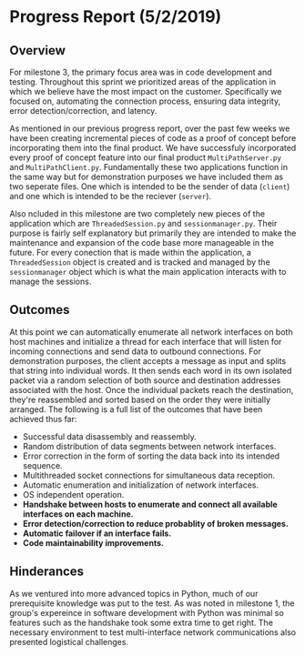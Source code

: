 # Progress Report (5/2/2019)
## Overview
For milestone 3, the primary focus area was in code development and testing. Throughout this sprint we prioritized areas of the application
in which we believe have the most impact on the customer. Specifically we focused on, automating the connection process, 
ensuring data integrity, error detection/correction, and latency. 

As mentioned in our previous progress report, over the past few weeks we have been creating incremental pieces of code as 
a proof of concept before incorporating them into the final product. We have successfuly incorporated every proof of concept feature 
into our final product  ```MultiPathServer.py``` and ```MultiPathClient.py```. Fundamentally these two applications function in the same way
but for demonstration purposes we have included them as two seperate files. One which is intended to be the sender of data (```client```) and one which is intended to 
be the reciever (```server```). 

Also ncluded in this milestone are two completely new pieces of the application which are ```ThreadedSession.py``` and ```sessionmanager.py```. Their purpose is fairly self explanatory but primarily they are 
intended to make the maintenance and expansion of the code base more manageable in the future. For every conection that is made within the application, a ```ThreadedSession``` object is created 
and is tracked and managed by the ```sessionmanager``` object which is what the main application interacts with to manage the sessions. 
## Outcomes
At this point we can automatically enumerate all network interfaces on both host machines and initialize a thread for each interface that will listen for incoming connections and send data to outbound connections.
For demonstration purposes, the client accepts a message as input and splits that string into individual words. It then sends each word in its own isolated packet via a random selection
of both source and destination addresses associated with the host. Once the individual packets reach the destination, they're reassembled and sorted based on the order they were initially arranged. The following is a full list of 
the outcomes that have been achieved thus far:

* Successful data disassembly and reassembly.
* Random distribution of data segments between network interfaces.
* Error correction in the form of sorting the data back into its intended sequence.
* Multithreaded socket connections for simultaneous data reception.
* Automatic enumeration and initialization of network interfaces.
* OS independent operation.
* **Handshake between hosts to enumerate and connect all available interfaces on each machine.**
* **Error detection/correction to reduce probablity of broken messages.**
* **Automatic failover if an interface fails.**
* **Code maintainability improvements.**

## Hinderances
As we ventured into more advanced topics in Python, much of our prerequisite knowledge was put to the test. As was noted in milestone 1, the 
group's expereince in software development with Python was minimal so features such as the handshake took some extra time to get right. 
The necessary environment to test multi-interface network communications also presented logistical challenges. 